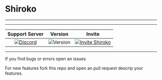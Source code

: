 # Shiroko
---
-------------------
| Support Server | Version | Invite |
| :---: | :---: | :---: |
| [![Discord](https://img.shields.io/discord/?color=darkblue&label=discord%20%5BSupport_Server%5D&logo=discord&logoColor=lightblue?style=for-the-badge)](https://discord.gg/uTFFUcbruU) | ![Version](https://img.shields.io/github/package-json/v/yamaiYuzuru/shiroko?style=for-the-badge) | [![Invite Shiroko](https://img.shields.io/badge/Invite-Shiroko-lightblue?style=for-the-badge&logo=discord)](https://discord.com/api/oauth2/authorize?client_id=803387328294027264&permissions=3598400&scope=bot)
---

If you find bugs or errors open an issues

For new features fork this repo and open an pull request descrip your features.

